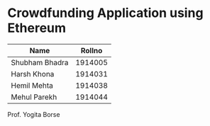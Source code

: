 # Crowdfunding Application using Ethereum


| Name           | Rollno  |
|----------------|---------|
| Shubham Bhadra | 1914005 |
| Harsh Khona    | 1914031 |
| Hemil Mehta    | 1914038 |
| Mehul Parekh   | 1914044 |

Prof. Yogita Borse
